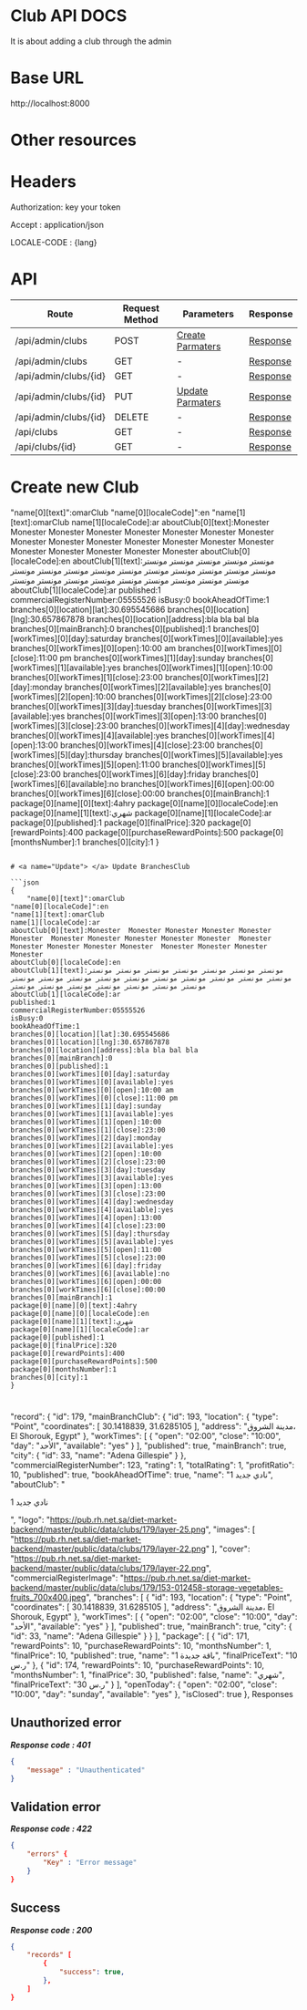 # Club API DOCS
 It is about adding a club through the admin
# Base URL
http://localhost:8000

# Other resources 
 
# Headers

Authorization: key your token

Accept : application/json

LOCALE-CODE : {lang}


# API 

| Route                        | Request Method | Parameters | Response  |
| -----------                  | -----------    |----------- |---------- |
| /api/admin/clubs            | POST           |  [Create Parmaters](#Create)|[Response](#Response)|
| /api/admin/clubs | GET           |-|  [Response](#Response)         |
|/api/admin/clubs/{id}         | GET           |  - |  [Response](#Response)         |
|/api/admin/clubs/{id}        |PUT           |  [Update Parmaters](#Update)|[Response](#Response)     |
|/api/admin/clubs/{id}        |DELETE           |  -|[Response](#Response)| 
|/api/clubs        |GET           |-| [Response](#Response)|
|/api/clubs/{id}        |GET           |-|[Response](#Response)|


# <a name="Create"> </a> Create new Club 

"name[0][text]":omarClub
"name[0][localeCode]":en
"name[1][text]:omarClub
name[1][localeCode]:ar
aboutClub[0][text]:Monester  Monester Monester Monester Monester Monester  Monester Monester Monester Monester Monester  Monester Monester Monester Monester Monester  Monester Monester Monester Monester
aboutClub[0][localeCode]:en
aboutClub[1][text]:مونستر مونستر مونستر مونستر مونستر مونستر مونستر مونستر مونستر مونستر مونستر مونستر مونستر مونستر مونستر مونستر مونستر مونستر مونستر مونستر مونستر مونستر مونستر مونستر
aboutClub[1][localeCode]:ar
published:1
commercialRegisterNumber:05555526
isBusy:0
bookAheadOfTime:1
branches[0][location][lat]:30.695545686
branches[0][location][lng]:30.657867878
branches[0][location][address]:bla bla bal bla
branches[0][mainBranch]:0
branches[0][published]:1
branches[0][workTimes][0][day]:saturday
branches[0][workTimes][0][available]:yes
branches[0][workTimes][0][open]:10:00 am
branches[0][workTimes][0][close]:11:00 pm
branches[0][workTimes][1][day]:sunday
branches[0][workTimes][1][available]:yes
branches[0][workTimes][1][open]:10:00
branches[0][workTimes][1][close]:23:00
branches[0][workTimes][2][day]:monday
branches[0][workTimes][2][available]:yes
branches[0][workTimes][2][open]:10:00
branches[0][workTimes][2][close]:23:00
branches[0][workTimes][3][day]:tuesday
branches[0][workTimes][3][available]:yes
branches[0][workTimes][3][open]:13:00
branches[0][workTimes][3][close]:23:00
branches[0][workTimes][4][day]:wednesday
branches[0][workTimes][4][available]:yes
branches[0][workTimes][4][open]:13:00
branches[0][workTimes][4][close]:23:00
branches[0][workTimes][5][day]:thursday
branches[0][workTimes][5][available]:yes
branches[0][workTimes][5][open]:11:00
branches[0][workTimes][5][close]:23:00
branches[0][workTimes][6][day]:friday
branches[0][workTimes][6][available]:no
branches[0][workTimes][6][open]:00:00
branches[0][workTimes][6][close]:00:00
branches[0][mainBranch]:1
package[0][name][0][text]:4ahry
package[0][name][0][localeCode]:en
package[0][name][1][text]:شهري
package[0][name][1][localeCode]:ar
package[0][published]:1
package[0][finalPrice]:320
package[0][rewardPoints]:400
package[0][purchaseRewardPoints]:500
package[0][monthsNumber]:1
branches[0][city]:1
} 
```

# <a name="Update"> </a> Update BranchesClub

```json
{
    "name[0][text]":omarClub
"name[0][localeCode]":en
"name[1][text]:omarClub
name[1][localeCode]:ar
aboutClub[0][text]:Monester  Monester Monester Monester Monester Monester  Monester Monester Monester Monester Monester  Monester Monester Monester Monester Monester  Monester Monester Monester Monester
aboutClub[0][localeCode]:en
aboutClub[1][text]:مونستر مونستر مونستر مونستر مونستر مونستر مونستر مونستر مونستر مونستر مونستر مونستر مونستر مونستر مونستر مونستر مونستر مونستر مونستر مونستر مونستر مونستر مونستر مونستر
aboutClub[1][localeCode]:ar
published:1
commercialRegisterNumber:05555526
isBusy:0
bookAheadOfTime:1
branches[0][location][lat]:30.695545686
branches[0][location][lng]:30.657867878
branches[0][location][address]:bla bla bal bla
branches[0][mainBranch]:0
branches[0][published]:1
branches[0][workTimes][0][day]:saturday
branches[0][workTimes][0][available]:yes
branches[0][workTimes][0][open]:10:00 am
branches[0][workTimes][0][close]:11:00 pm
branches[0][workTimes][1][day]:sunday
branches[0][workTimes][1][available]:yes
branches[0][workTimes][1][open]:10:00
branches[0][workTimes][1][close]:23:00
branches[0][workTimes][2][day]:monday
branches[0][workTimes][2][available]:yes
branches[0][workTimes][2][open]:10:00
branches[0][workTimes][2][close]:23:00
branches[0][workTimes][3][day]:tuesday
branches[0][workTimes][3][available]:yes
branches[0][workTimes][3][open]:13:00
branches[0][workTimes][3][close]:23:00
branches[0][workTimes][4][day]:wednesday
branches[0][workTimes][4][available]:yes
branches[0][workTimes][4][open]:13:00
branches[0][workTimes][4][close]:23:00
branches[0][workTimes][5][day]:thursday
branches[0][workTimes][5][available]:yes
branches[0][workTimes][5][open]:11:00
branches[0][workTimes][5][close]:23:00
branches[0][workTimes][6][day]:friday
branches[0][workTimes][6][available]:no
branches[0][workTimes][6][open]:00:00
branches[0][workTimes][6][close]:00:00
branches[0][mainBranch]:1
package[0][name][0][text]:4ahry
package[0][name][0][localeCode]:en
package[0][name][1][text]:شهري
package[0][name][1][localeCode]:ar
package[0][published]:1
package[0][finalPrice]:320
package[0][rewardPoints]:400
package[0][purchaseRewardPoints]:500
package[0][monthsNumber]:1
branches[0][city]:1
} 
```
# <a name="Response"> 
"record": {
            "id": 179,
            "mainBranchClub": {
                "id": 193,
                "location": {
                    "type": "Point",
                    "coordinates": [
                        30.1418839,
                        31.6285105
                    ],
                    "address": "مدينة الشروق، El Shorouk, Egypt"
                },
                "workTimes": [
                    {
                        "open": "02:00",
                        "close": "10:00",
                        "day": "الأحد",
                        "available": "yes"
                    }
                ],
                "published": true,
                "mainBranch": true,
                "city": {
                    "id": 33,
                    "name": "Adena Gillespie"
                }
            },
            "commercialRegisterNumber": 123,
            "rating": 1,
            "totalRating": 1,
            "profitRatio": 10,
            "published": true,
            "bookAheadOfTime": true,
            "name": "نادي جديد 1",
            "aboutClub": "<p>نادي جديد 1</p>",
            "logo": "https://pub.rh.net.sa/diet-market-backend/master/public/data/clubs/179/layer-25.png",
            "images": [
                "https://pub.rh.net.sa/diet-market-backend/master/public/data/clubs/179/layer-22.png"
            ],
            "cover": "https://pub.rh.net.sa/diet-market-backend/master/public/data/clubs/179/layer-22.png",
            "commercialRegisterImage": "https://pub.rh.net.sa/diet-market-backend/master/public/data/clubs/179/153-012458-storage-vegetables-fruits_700x400.jpeg",
            "branches": [
                {
                    "id": 193,
                    "location": {
                        "type": "Point",
                        "coordinates": [
                            30.1418839,
                            31.6285105
                        ],
                        "address": "مدينة الشروق، El Shorouk, Egypt"
                    },
                    "workTimes": [
                        {
                            "open": "02:00",
                            "close": "10:00",
                            "day": "الأحد",
                            "available": "yes"
                        }
                    ],
                    "published": true,
                    "mainBranch": true,
                    "city": {
                        "id": 33,
                        "name": "Adena Gillespie"
                    }
                }
            ],
            "package": [
                {
                    "id": 171,
                    "rewardPoints": 10,
                    "purchaseRewardPoints": 10,
                    "monthsNumber": 1,
                    "finalPrice": 10,
                    "published": true,
                    "name": "باقة جديدة 1",
                    "finalPriceText": "10 ر.س"
                },
                {
                    "id": 174,
                    "rewardPoints": 10,
                    "purchaseRewardPoints": 10,
                    "monthsNumber": 1,
                    "finalPrice": 30,
                    "published": false,
                    "name": "شهري",
                    "finalPriceText": "30 ر.س"
                }
            ],
            "openToday": {
                "open": "02:00",
                "close": "10:00",
                "day": "sunday",
                "available": "yes"
            },
            "isClosed": true
        },
</a> Responses 

## Unauthorized error

__*Response code : 401*__
```json 
{
    "message" : "Unauthenticated"
}
```

## Validation error 
__*Response code : 422*__

```json 
{
    "errors" {
        "Key" : "Error message"
    }
}
```
## Success  
__*Response code : 200*__
```json 
{
    "records" [
        {
            "success": true,
        },
    ]
}
```
